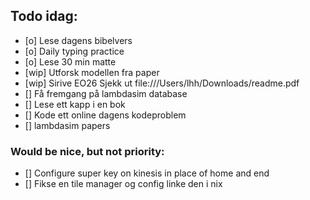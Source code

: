 ## Todo idag:

- [o] Lese dagens bibelvers
- [o] Daily typing practice
- [o] Lese 30 min matte
- [wip] Utforsk modellen fra paper
- [wip] Sirive EO26
  Sjekk ut file:///Users/lhh/Downloads/readme.pdf
- [] Få fremgang på lambdasim database
- [] Lese ett kapp i en bok
- [] Kode ett online dagens kodeproblem
- [] lambdasim papers

### Would be nice, but not priority:

- [] Configure super key on kinesis in place of home and end
- [] Fikse en tile manager og config linke den i nix
